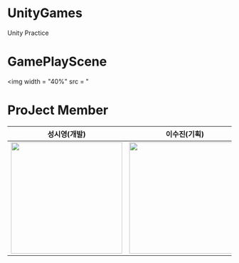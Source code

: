 # UnityGames
Unity Practice

# GamePlayScene
<img width = "40%" src = "

# ProJect Member
성시영(개발) | 이수진(기획) | 김주언(아트) | 이지연(아트)
---|---|---|---|
<img width = "250" src= "https://user-images.githubusercontent.com/61022943/161381375-311f64fc-1aec-4519-b60a-b52b2b93aa36.jpg"/>| <img width = "250" src= "https://user-images.githubusercontent.com/61022943/161381661-b5d0ba7b-6feb-4a08-a960-42ce5c1fb8ab.jpg"/>|<img width = "250" src = "https://user-images.githubusercontent.com/61022943/161382170-1b7e4dcb-7234-4eac-bfa5-f65ecd5bff30.jpg"/>|<img width = "250" src = "https://user-images.githubusercontent.com/61022943/161381901-999bbab3-a841-4c78-b0e9-3b9ea40f066a.jpg"/>

